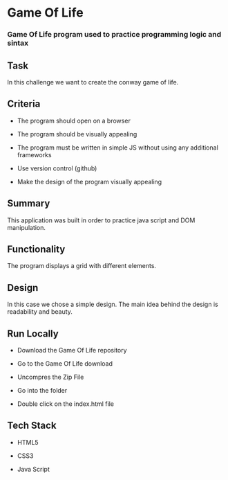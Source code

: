 # Game Of Life

### Game Of Life program used to practice programming  logic and sintax

## Task
In this challenge we want to create the conway game of life. 

## Criteria

* The program should open on a browser

* The program should be visually appealing

* The program must be written in simple JS without using any additional frameworks

* Use version control (github)

* Make the design of the program visually appealing

## Summary
This application was built in order to practice java script and DOM manipulation.

## Functionality
The program displays a grid with different elements. 

## Design
In this case we chose a simple design. The main idea behind the design is readability and beauty.

## Run Locally

* Download the Game Of Life repository

* Go to the Game Of Life download

* Uncompres the Zip File

* Go into the folder

* Double click on the index.html file

## Tech Stack

* HTML5

* CSS3

* Java Script
